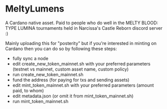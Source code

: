 # MeltyLumens
A Cardano native asset.
Paid to people who do well in the MELTY BLOOD: TYPE LUMINA tournaments held in Narcissa's Castle Reborn discord server :)

Mainly uploading this for "posterity" but if you're interested in minting on Cardano then you can do so by following these steps:
- fully sync a node 
- edit create_new_token_mainnet.sh with your preferred parameters (testnet vs mainnet, custom asset name, custom policy)
- run create_new_token_mainnet.sh
- fund the address (for paying for txs and sending assets)
- edit mint_token_mainnet.sh with your preferred parameters (amount paid, to whom)
- edit metadata.json (or omit it from mint_token_mainnet.sh)
- run mint_token_mainnet.sh
